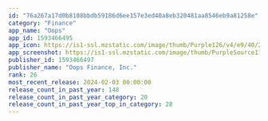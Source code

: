 ```yaml
---
id: "76a267a17d0b8108bbdb59186d6ee157e3ed40a8eb320481aa8546eb9a81258e"
category: "Finance"
app_name: "Oops­"
app_id: 1593466495
app_icon: https://is1-ssl.mzstatic.com/image/thumb/Purple126/v4/e9/40/24/e9402449-05e8-c4b9-7f32-4352ade744fc/AppIcon-1x_U007ephone-0-0-0-GLES2_U002c0-85-220-0.png/1024x1024bb.png
app_screenshot: https://is1-ssl.mzstatic.com/image/thumb/PurpleSource116/v4/97/7d/c0/977dc091-fe9b-9f63-ae5a-e29eb3a8389c/a84aec17-0438-40df-9a4c-a3a0d5efdc63_6.5__U0028Widgets_U0029.png/1242x2688bb.png
publisher_id: 1593466497
publisher_name: "Oops Finance, Inc."
rank: 26
most_recent_release: 2024-02-03 00:00:00
release_count_in_past_year: 148
release_count_in_past_year_category: 20
release_count_in_past_year_top_in_category: 28
---
```

